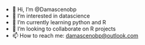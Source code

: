 - 👋 Hi, I’m @Damascenobp
- 👀 I’m interested in datascience
- 🌱 I’m currently learning python and R
- 💞️ I’m looking to collaborate on R projects
- 📫 How to reach me: damascenobp@outlook.com

<!---
Damascenobp/Damascenobp is a ✨ special ✨ repository because its `README.md` (this file) appears on your GitHub profile.
You can click the Preview link to take a look at your changes.
--->

